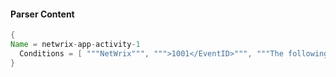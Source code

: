 #### Parser Content
```Java
{
Name = netwrix-app-activity-1
  Conditions = [ """NetWrix""", """>1001</EventID>""", """The following audit event was detected:""" ]
}
```